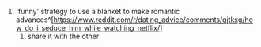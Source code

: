 1. 'funny' strategy to use a blanket to make romantic advances^[https://www.reddit.com/r/dating_advice/comments/qjtkxg/how_do_i_seduce_him_while_watching_netflix/]
	1. share it with the other